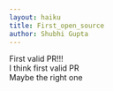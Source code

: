 ```yaml
---
layout: haiku
title: First_open_source
author: Shubhi Gupta
---
```


First valid PR!!!<br>
I think first valid PR<br>
Maybe the right one<br>